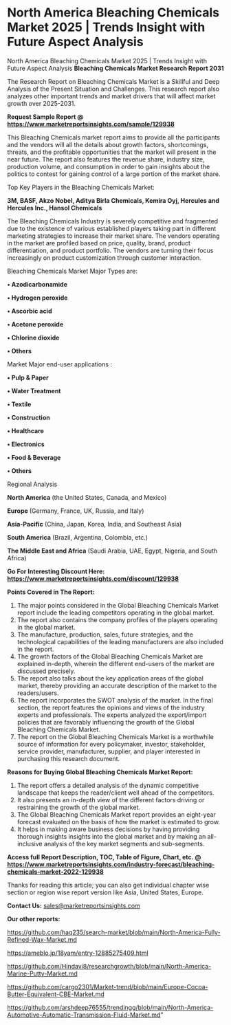 # North America Bleaching Chemicals Market 2025 | Trends Insight with Future Aspect Analysis
North America Bleaching Chemicals Market 2025 | Trends Insight with Future Aspect Analysis
<strong>Bleaching Chemicals Market Research Report 2031</strong>

The Research Report on Bleaching Chemicals Market is a Skillful and Deep Analysis of the Present Situation and Challenges. This research report also analyzes other important trends and market drivers that will affect market growth over 2025-2031.

<strong>Request Sample Report @ <a href=https://www.marketreportsinsights.com/sample/129938>https://www.marketreportsinsights.com/sample/129938</a></strong>

This Bleaching Chemicals market report aims to provide all the participants and the vendors will all the details about growth factors, shortcomings, threats, and the profitable opportunities that the market will present in the near future. The report also features the revenue share, industry size, production volume, and consumption in order to gain insights about the politics to contest for gaining control of a large portion of the market share.

Top Key Players in the Bleaching Chemicals Market:

<strong>3M, BASF, Akzo Nobel, Aditya Birla Chemicals, Kemira Oyj, Hercules and Hercules Inc., Hansol Chemicals</strong>

The Bleaching Chemicals Industry is severely competitive and fragmented due to the existence of various established players taking part in different marketing strategies to increase their market share. The vendors operating in the market are profiled based on price, quality, brand, product differentiation, and product portfolio. The vendors are turning their focus increasingly on product customization through customer interaction.

Bleaching Chemicals Market Major Types are:

<strong>• Azodicarbonamide

• Hydrogen peroxide

• Ascorbic acid

• Acetone peroxide

• Chlorine dioxide

• Others</strong>

Market Major end-user applications :

<strong>• Pulp & Paper

• Water Treatment

• Textile

• Construction

• Healthcare

• Electronics

• Food & Beverage

• Others</strong>

Regional Analysis

</u><strong><b>North America</b></strong> (the United States, Canada, and Mexico)

<strong><b>Europe </b></strong>(Germany, France, UK, Russia, and Italy)

<strong><b>Asia-Pacific</b></strong> (China, Japan, Korea, India, and Southeast Asia)

<strong><b>South America</b></strong> (Brazil, Argentina, Colombia, etc.)

<strong><b>The Middle East and Africa</b></strong> (Saudi Arabia, UAE, Egypt, Nigeria, and South Africa)

<strong>Go For Interesting Discount Here: <a href=https://www.marketreportsinsights.com/discount/129938>https://www.marketreportsinsights.com/discount/129938</a></strong>

<strong>Points Covered in The Report:</strong>
<ol>
  <li>The major points considered in the Global Bleaching Chemicals Market report include the leading competitors operating in the global market.</li>
  <li>The report also contains the company profiles of the players operating in the global market.</li>
  <li>The manufacture, production, sales, future strategies, and the technological capabilities of the leading manufacturers are also included in the report.</li>
  <li>The growth factors of the Global Bleaching Chemicals Market are explained in-depth, wherein the different end-users of the market are discussed precisely.</li>
  <li>The report also talks about the key application areas of the global market, thereby providing an accurate description of the market to the readers/users.</li>
  <li>The report incorporates the SWOT analysis of the market. In the final section, the report features the opinions and views of the industry experts and professionals. The experts analyzed the export/import policies that are favorably influencing the growth of the Global Bleaching Chemicals Market.</li>
  <li>The report on the Global Bleaching Chemicals Market is a worthwhile source of information for every policymaker, investor, stakeholder, service provider, manufacturer, supplier, and player interested in purchasing this research document.</li>
</ol>
<strong>Reasons for Buying Global Bleaching Chemicals Market Report:</strong>

<ol>
  <li>The report offers a detailed analysis of the dynamic competitive landscape that keeps the reader/client well ahead of the competitors.</li>
  <li>It also presents an in-depth view of the different factors driving or restraining the growth of the global market.</li>
  <li>The Global Bleaching Chemicals Market report provides an eight-year forecast evaluated on the basis of how the market is estimated to grow.</li>
  <li>It helps in making aware business decisions by having providing thorough insights insights into the global market and by making an all-inclusive analysis of the key market segments and sub-segments.</li>
</ol>
<strong>Access full Report Description, TOC, Table of Figure, Chart, etc. @ <a href=https://www.marketreportsinsights.com/industry-forecast/bleaching-chemicals-market-2022-129938>https://www.marketreportsinsights.com/industry-forecast/bleaching-chemicals-market-2022-129938</a></strong>


Thanks for reading this article; you can also get individual chapter wise section or region wise report version like Asia, United States, Europe.

<strong>Contact Us:</strong>
sales@marketreportsinsights.com

<strong>Our other reports:</strong>

<a href=https://github.com/haq235/search-market/blob/main/North-America-Fully-Refined-Wax-Market.md>https://github.com/haq235/search-market/blob/main/North-America-Fully-Refined-Wax-Market.md</a>

<a href=https://ameblo.jp/18yam/entry-12885275409.html>https://ameblo.jp/18yam/entry-12885275409.html</a>

<a href=https://github.com/Hindavi8/researchgrowth/blob/main/North-America-Marine-Putty-Market.md>https://github.com/Hindavi8/researchgrowth/blob/main/North-America-Marine-Putty-Market.md</a>

<a href=https://github.com/cargo2301/Market-trend/blob/main/Europe-Cocoa-Butter-Equivalent-CBE-Market.md>https://github.com/cargo2301/Market-trend/blob/main/Europe-Cocoa-Butter-Equivalent-CBE-Market.md</a>

<a href=https://github.com/arshdeep76555/trendingg/blob/main/North-America-Automotive-Automatic-Transmission-Fluid-Market.md>https://github.com/arshdeep76555/trendingg/blob/main/North-America-Automotive-Automatic-Transmission-Fluid-Market.md</a>"
